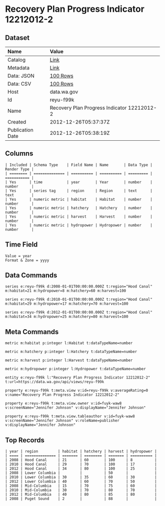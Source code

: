 # Recovery Plan Progress Indicator 12212012-2

## Dataset

| Name | Value |
| :--- | :---- |
| Catalog | [Link](https://catalog.data.gov/dataset/recovery-plan-progress-indicator-12212012-2-ad2c7) |
| Metadata | [Link](https://data.wa.gov/api/views/reyu-f99k) |
| Data: JSON | [100 Rows](https://data.wa.gov/api/views/reyu-f99k/rows.json?max_rows=100) |
| Data: CSV | [100 Rows](https://data.wa.gov/api/views/reyu-f99k/rows.csv?max_rows=100) |
| Host | data.wa.gov |
| Id | reyu-f99k |
| Name | Recovery Plan Progress Indicator 12212012-2 |
| Created | 2012-12-26T05:37:37Z |
| Publication Date | 2012-12-26T05:38:19Z |

## Columns

```ls
| Included | Schema Type    | Field Name | Name       | Data Type | Render Type |
| ======== | ============== | ========== | ========== | ========= | =========== |
| Yes      | time           | year       | Year       | number    | number      |
| Yes      | series tag     | region     | Region     | text      | text        |
| Yes      | numeric metric | habitat    | Habitat    | number    | number      |
| Yes      | numeric metric | hatchery   | Hatchery   | number    | number      |
| Yes      | numeric metric | harvest    | Harvest    | number    | number      |
| Yes      | numeric metric | hydropower | Hydropower | number    | number      |
```

## Time Field

```ls
Value = year
Format & Zone = yyyy
```

## Data Commands

```ls
series e:reyu-f99k d:2008-01-01T00:00:00.000Z t:region="Hood Canal" m:habitat=21 m:hydropower=8 m:hatchery=60 m:harvest=100

series e:reyu-f99k d:2010-01-01T00:00:00.000Z t:region="Hood Canal" m:habitat=29 m:hydropower=17 m:hatchery=70 m:harvest=100

series e:reyu-f99k d:2012-01-01T00:00:00.000Z t:region="Hood Canal" m:habitat=34 m:hydropower=25 m:hatchery=80 m:harvest=100
```

## Meta Commands

```ls
metric m:habitat p:integer l:Habitat t:dataTypeName=number

metric m:hatchery p:integer l:Hatchery t:dataTypeName=number

metric m:harvest p:integer l:Harvest t:dataTypeName=number

metric m:hydropower p:integer l:Hydropower t:dataTypeName=number

entity e:reyu-f99k l:"Recovery Plan Progress Indicator 12212012-2" t:url=https://data.wa.gov/api/views/reyu-f99k

property e:reyu-f99k t:meta.view v:id=reyu-f99k v:averageRating=0 v:name="Recovery Plan Progress Indicator 12212012-2"

property e:reyu-f99k t:meta.view.owner v:id=fuyk-waw8 v:screenName="Jennifer Johnson" v:displayName="Jennifer Johnson"

property e:reyu-f99k t:meta.view.tableauthor v:id=fuyk-waw8 v:screenName="Jennifer Johnson" v:roleName=publisher v:displayName="Jennifer Johnson"
```

## Top Records

```ls
| year | region         | habitat | hatchery | harvest | hydropower | 
| ==== | ============== | ======= | ======== | ======= | ========== | 
| 2008 | Hood Canal     | 21      | 60       | 100     | 8          | 
| 2010 | Hood Canal     | 29      | 70       | 100     | 17         | 
| 2012 | Hood Canal     | 34      | 80       | 100     | 25         | 
| 2008 | Lower Columbia |         |          | 50      |            | 
| 2010 | Lower Columbia | 30      | 35       | 60      | 30         | 
| 2012 | Lower Columbia | 40      | 60       | 70      | 50         | 
| 2008 | Mid-Columbia   | 15      | 70       | 75      | 60         | 
| 2010 | Mid-Columbia   | 30      | 70       | 80      | 70         | 
| 2012 | Mid-Columbia   | 40      | 80       | 85      | 80         | 
| 2008 | Puget Sound    | 2       |          | 88      |            | 
```
